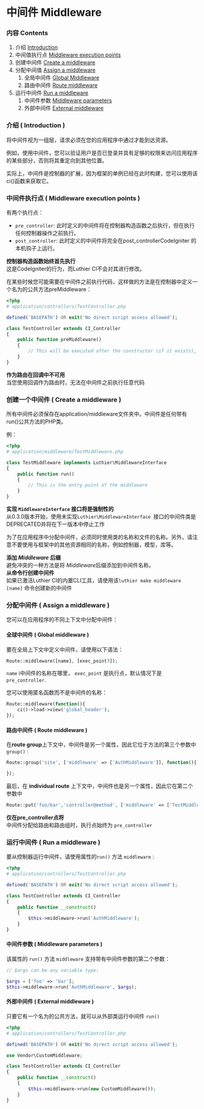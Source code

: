 # 中间件 Middleware

### 内容 Contents

1. 介绍 [Introduction](#introduction)
2. 中间值执行点 [Middleware execution points](#middleware-execution-points)
3. 创建中间件 [Create a middleware](#create-a-middleware)
4. 分配中间值 [Assign a middleware](#assign-a-middleware)
   1. 全局中间件 [Global Middleware](#global-middleware)
   2. 路由中间件 [Route middleware](#route-middleware)
5. 运行中间件 [Run a middleware](#run-a-middleware)
   1. 中间件参数 [Middleware parameters](#middleware-parameters)
   2. 外部中间件 [External middleware](#external-middleware)

### <a name="introduction"></a> 介绍 ( Introduction )

将中间件视为一组层，请求必须在您的应用程序中通过才能到达资源。

例如，使用中间件，您可以验证用户是否已登录并具有足够的权限来访问应用程序的某些部分，否则将其重定向到其他位置。

实际上，中间件是控制器的扩展，因为框架的单例已经在此时构建，您可以使用该ci()函数来获取它。

### <a name="middleware-execution-points"></a> 中间件执行点 (  Middleware execution points )

有两个执行点：

* `pre_controller`: 此时定义的中间件将在控制器构造函数之后执行，但在执行任何控制器操作之前执行。
* `post_controller`: 此时定义的中间件将完全在post_controllerCodeIgniter 的本机钩子上运行。

<div class="alert alert-warning">
    <i class="fa fa-warning" aria-hidden="true"></i>
    <strong>控制器构造函数始终首先执行</strong>
    <br />
    这是CodeIgniter的行为，而Luthier CI不会对其进行修改。
</div>

在某些时候您可能需要在中间件之前执行代码，这样做的方法是在控制器中定义一个名为的公共方法preMiddleware：

```php
<?php
# application/controllers/TestController.php

defined('BASEPATH') OR exit('No direct script access allowed');

class TestController extends CI_Controller
{
    public function preMiddleware()
    {
        // This will be executed after the constructor (if it exists), but before the middleware
    }
}
```

<div class="alert alert-warning">
    <i class="fa fa-warning" aria-hidden="true"></i>
    <strong>作为路由在回调中不可用 </strong>
    <br />
    当您使用回调作为路由时，无法在中间件之前执行任意代码
</div>

### <a name="create-a-middleware"></a> 创建一个中间件 ( Create a middleware )

所有中间件必须保存在application/middleware文件夹中。中间件是任何带有run()公共方法的PHP类。

例：

```php
<?php
# application/middleware/TestMiddleware.php

class TestMiddleware implements Luthier\MiddlewareInterface
{
    public function run()
    {
        // This is the entry point of the middleware
    }
}
```

<div class="alert alert-warning">
    <i class="fa fa-warning" aria-hidden="true"></i>
    <strong>实现 <code>MiddlewareInterface</code> 接口将是强制性的 </strong>
    <br />
    从0.3.0版本开始，使用未实现<code>Luthier\MiddlewareInterface </code>接口的中间件类是DEPRECATED并将在下一版本中停止工作</div>

为了在应用程序中分配中间件，必须同时使用类的名称和文件的名称。另外，请注意不要使用与框架中的其他资源相同的名称，例如控制器，模型，库等。

<div class="alert alert-success">
    <i class="fa fa-check" aria-hidden="true"></i>
    <strong>添加 <em>Middleware</em> 后缀</strong>
    <br />
   避免冲突的一种方法是将 <em>Middleware</em>后缀添加到中间件名称。
</div>

<div class="alert alert-success">
    <i class="fa fa-check" aria-hidden="true"></i>
    <strong>从命令行创建中间件 </strong>
    <br />
    如果已激活Luthier CI的内置CLI工具，请使用该<code>luthier make middleware [name]</code> 命令创建新的中间件
</div>

### <a name="assign-a-middleware"></a> 分配中间件 ( Assign a middleware )

您可以在应用程序的不同上下文中分配中间件：

#### <a name="global-middleware"></a>全球中间件 (  Global middleware )

要在全局上下文中定义中间件，请使用以下语法：

```php
Route::middleware([name], [exec_point?]);
```

`name` i中间件的名称在哪里， `exec_point` 是执行点，默认情况下是 `pre_controller`.

您可以使用匿名函数而不是中间件的名称：

```php
Route::middleware(function(){
    ci()->load->view('global_header');
});
```

#### <a name="route-middleware"></a> 路由中间件 ( Route middleware ) 

在**route group**上下文中，中间件是另一个属性，因此它位于方法的第三个参数中 `group()` :

```php
Route::group('site', ['middleware' => ['AuthMiddleware']], function(){

});
```

最后，在 **individual route** 上下文中，中间件也是另一个属性，因此它在第二个参数中

```php
Route::put('foo/bar','controller@method', ['middleware' => ['TestMiddleware']]);
```

<div class="alert alert-warning">
    <i class="fa fa-warning" aria-hidden="true"></i>
    <strong>仅在pre_controller点将 </strong>
    <br />
    中间件分配给路由和路由组时，执行点始终为 <code>pre_controller</code>
</div>

### <a name="run-a-middleware"></a> 运行中间件 ( Run a middleware )

要从控制器运行中间件，请使用属性的`run()` 方法 `middleware` :

```php
<?php
# application/controllers/TestController.php

defined('BASEPATH') OR exit('No direct script access allowed');

class TestController extends CI_Controller
{
    public function __construct()
    {
        $this->middleware->run('AuthMiddleware');
    }
}
```

#### <a name="middleware-parameters"></a> 中间件参数 ( Middleware parameters )

该属性的 `run()` 方法 `middleware` 支持带有中间件参数的第二个参数：

```php
// $args can be any variable type:

$args = ['foo' => 'bar'];
$this->middleware->run('AuthMiddleware', $args);
````

#### <a name="external-middleware"></a> 外部中间件 ( External middleware )

只要它有一个名为的公共方法，就可以从外部类运行中间件 `run()`

```php
<?php
# application/controllers/TestController.php

defined('BASEPATH') OR exit('No direct script access allowed');

use Vendor\CustomMiddleware;

class TestController extends CI_Controller
{
    public function __construct()
    {
        $this->middleware->run(new CustomMiddleware());
    }
}
```
